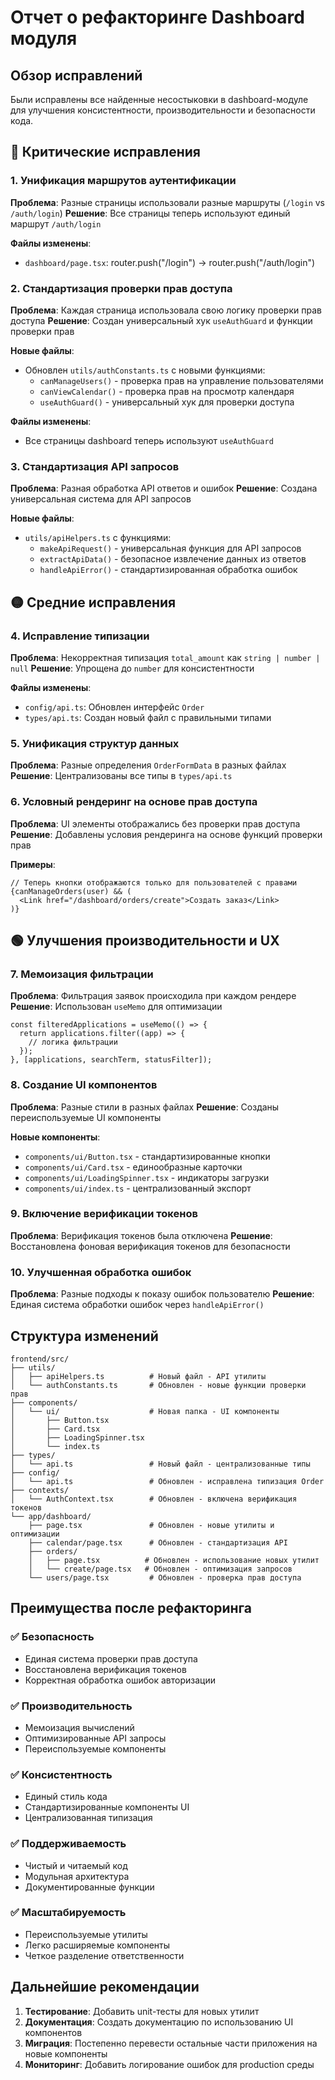 # Отчет о рефакторинге Dashboard модуля

## Обзор исправлений

Были исправлены все найденные несостыковки в dashboard-модуле для улучшения консистентности, производительности и безопасности кода.

## 🔴 Критические исправления

### 1. Унификация маршрутов аутентификации
**Проблема**: Разные страницы использовали разные маршруты (`/login` vs `/auth/login`)
**Решение**: Все страницы теперь используют единый маршрут `/auth/login`

**Файлы изменены**:
- `dashboard/page.tsx`: router.push("/login") → router.push("/auth/login")

### 2. Стандартизация проверки прав доступа
**Проблема**: Каждая страница использовала свою логику проверки прав доступа
**Решение**: Создан универсальный хук `useAuthGuard` и функции проверки прав

**Новые файлы**:
- Обновлен `utils/authConstants.ts` с новыми функциями:
  - `canManageUsers()` - проверка прав на управление пользователями
  - `canViewCalendar()` - проверка прав на просмотр календаря
  - `useAuthGuard()` - универсальный хук для проверки доступа

**Файлы изменены**:
- Все страницы dashboard теперь используют `useAuthGuard`

### 3. Стандартизация API запросов
**Проблема**: Разная обработка API ответов и ошибок
**Решение**: Создана универсальная система для API запросов

**Новые файлы**:
- `utils/apiHelpers.ts` с функциями:
  - `makeApiRequest()` - универсальная функция для API запросов
  - `extractApiData()` - безопасное извлечение данных из ответов
  - `handleApiError()` - стандартизированная обработка ошибок

## 🟡 Средние исправления

### 4. Исправление типизации
**Проблема**: Некорректная типизация `total_amount` как `string | number | null`
**Решение**: Упрощена до `number` для консистентности

**Файлы изменены**:
- `config/api.ts`: Обновлен интерфейс `Order`
- `types/api.ts`: Создан новый файл с правильными типами

### 5. Унификация структур данных
**Проблема**: Разные определения `OrderFormData` в разных файлах
**Решение**: Централизованы все типы в `types/api.ts`

### 6. Условный рендеринг на основе прав доступа
**Проблема**: UI элементы отображались без проверки прав доступа
**Решение**: Добавлены условия рендеринга на основе функций проверки прав

**Примеры**:
```tsx
// Теперь кнопки отображаются только для пользователей с правами
{canManageOrders(user) && (
  <Link href="/dashboard/orders/create">Создать заказ</Link>
)}
```

## 🟢 Улучшения производительности и UX

### 7. Мемоизация фильтрации
**Проблема**: Фильтрация заявок происходила при каждом рендере
**Решение**: Использован `useMemo` для оптимизации

```tsx
const filteredApplications = useMemo(() => {
  return applications.filter((app) => {
    // логика фильтрации
  });
}, [applications, searchTerm, statusFilter]);
```

### 8. Создание UI компонентов
**Проблема**: Разные стили в разных файлах
**Решение**: Созданы переиспользуемые UI компоненты

**Новые компоненты**:
- `components/ui/Button.tsx` - стандартизированные кнопки
- `components/ui/Card.tsx` - единообразные карточки
- `components/ui/LoadingSpinner.tsx` - индикаторы загрузки
- `components/ui/index.ts` - централизованный экспорт

### 9. Включение верификации токенов
**Проблема**: Верификация токенов была отключена
**Решение**: Восстановлена фоновая верификация токенов для безопасности

### 10. Улучшенная обработка ошибок
**Проблема**: Разные подходы к показу ошибок пользователю
**Решение**: Единая система обработки ошибок через `handleApiError()`

## Структура изменений

```
frontend/src/
├── utils/
│   ├── apiHelpers.ts          # Новый файл - API утилиты
│   └── authConstants.ts       # Обновлен - новые функции проверки прав
├── components/
│   └── ui/                    # Новая папка - UI компоненты
│       ├── Button.tsx
│       ├── Card.tsx
│       ├── LoadingSpinner.tsx
│       └── index.ts
├── types/
│   └── api.ts                 # Новый файл - централизованные типы
├── config/
│   └── api.ts                 # Обновлен - исправлена типизация Order
├── contexts/
│   └── AuthContext.tsx        # Обновлен - включена верификация токенов
└── app/dashboard/
    ├── page.tsx               # Обновлен - новые утилиты и оптимизации
    ├── calendar/page.tsx      # Обновлен - стандартизация API
    ├── orders/
    │   ├── page.tsx          # Обновлен - использование новых утилит
    │   └── create/page.tsx   # Обновлен - оптимизация запросов
    └── users/page.tsx         # Обновлен - проверка прав доступа
```

## Преимущества после рефакторинга

### ✅ Безопасность
- Единая система проверки прав доступа
- Восстановлена верификация токенов
- Корректная обработка ошибок авторизации

### ✅ Производительность
- Мемоизация вычислений
- Оптимизированные API запросы
- Переиспользуемые компоненты

### ✅ Консистентность
- Единый стиль кода
- Стандартизированные компоненты UI
- Централизованная типизация

### ✅ Поддерживаемость
- Чистый и читаемый код
- Модульная архитектура
- Документированные функции

### ✅ Масштабируемость
- Переиспользуемые утилиты
- Легко расширяемые компоненты
- Четкое разделение ответственности

## Дальнейшие рекомендации

1. **Тестирование**: Добавить unit-тесты для новых утилит
2. **Документация**: Создать документацию по использованию UI компонентов
3. **Миграция**: Постепенно перевести остальные части приложения на новые компоненты
4. **Мониторинг**: Добавить логирование ошибок для production среды

























